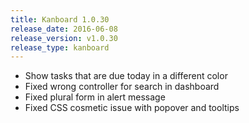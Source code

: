 ```yaml
---
title: Kanboard 1.0.30
release_date: 2016-06-08
release_version: v1.0.30
release_type: kanboard
---
```


* Show tasks that are due today in a different color
* Fixed wrong controller for search in dashboard
* Fixed plural form in alert message
* Fixed CSS cosmetic issue with popover and tooltips